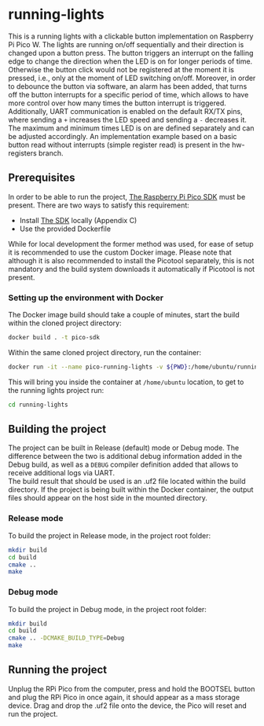 # running-lights

This is a running lights with a clickable button implementation on Raspberry Pi Pico W. The lights are running on/off sequentially and their direction is changed upon a button press. The button triggers an interrupt on the falling edge to change the direction when the LED is on for longer periods of time. Otherwise the button click would not be registered at the moment it is pressed, i.e., only at the moment of LED switching on/off. Moreover, in order to debounce the button via software, an alarm has been added, that turns off the button interrupts for a specific period of time, which allows to have more control over how many times the button interrupt is triggered. Additionally, UART communication is enabled on the default RX/TX pins, where sending a `+` increases the LED speed and sending a `-` decreases it. The maximum and minimum times LED is on are defined separately and can be adjusted accordingly.
An implementation example based on a basic button read without interrupts (simple register read) is present in the hw-registers branch.


## Prerequisites
In order to be able to run the project, [The Raspberry Pi Pico SDK](https://github.com/raspberrypi/pico-sdk) must be present. There are two ways to satisfy this requirement:
* Install [The SDK](https://datasheets.raspberrypi.com/pico/getting-started-with-pico.pdf) locally (Appendix C)
* Use the provided Dockerfile

While for local development the former method was used, for ease of setup it is recommended to use the custom Docker image.
Please note that although it is also recommended to install the Picotool separately, this is not mandatory and the build system downloads it automatically if Picotool is not present.
### Setting up the environment with Docker
The Docker image build should take a couple of minutes, start the build within the cloned project directory:
```bash
docker build . -t pico-sdk
```
Within the same cloned project directory, run the container:
```bash
docker run -it --name pico-running-lights -v ${PWD}:/home/ubuntu/running-lights:rw --user ${id -u):($id -g) pico-sdk
```

This will bring you inside the container at `/home/ubuntu` location, to get to the running lights project run:
```bash
cd running-lights
```

## Building the project
The project can be built in Release (default) mode or Debug mode. The difference between the two is additional debug information added in the Debug build, as well as a `DEBUG` compiler definition added that allows to receive additional logs via UART.\
The build result that should be used is an .uf2 file located within the build directory. If the project is being built within the Docker container, the output files should appear on the host side in the mounted directory.
### Release mode

To build the project in Release mode, in the project root folder:
```bash
mkdir build
cd build
cmake ..
make
```

### Debug mode

To build the project in Debug mode, in the project root folder:
```bash
mkdir build
cd build
cmake .. -DCMAKE_BUILD_TYPE=Debug
make
```


## Running the project
Unplug the RPi Pico from the computer, press and hold the BOOTSEL button and plug the RPi Pico in once again, it should appear as a mass storage device. Drag and drop the .uf2 file onto the device, the Pico will reset and run the project.
